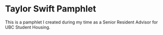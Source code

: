 # Taylor Swift Pamphlet
This is a pamphlet I created during my time as a Senior Resident Advisor for UBC Student Housing.
